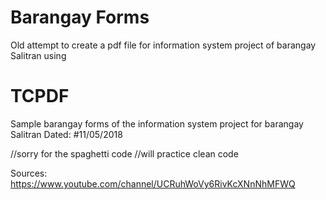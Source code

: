 # Barangay Forms

Old attempt to create a pdf file for information system project of barangay Salitran using
# TCPDF

Sample barangay forms of the information system project for barangay Salitran
Dated: #11/05/2018

//sorry for the spaghetti code
//will practice clean code




Sources: https://www.youtube.com/channel/UCRuhWoVy6RivKcXNnNhMFWQ
